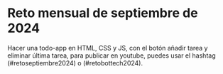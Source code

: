 # Reto mensual de septiembre de 2024

Hacer una todo-app en HTML, CSS y JS, con el botón añadir tarea y eliminar última tarea,
para publicar en youtube, puedes usar el hashtag (#retoseptiembre2024) o (#retobottech2024).